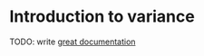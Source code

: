 # Introduction to variance

TODO: write [great documentation](http://jacobian.org/writing/great-documentation/what-to-write/)
